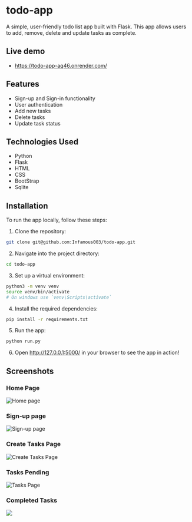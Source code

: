 # todo-app

A simple, user-friendly todo list app built with Flask. This app allows users to add, remove, delete and update tasks as complete.

## Live demo

- https://todo-app-aq46.onrender.com/

## Features

- Sign-up and Sign-in functionality
- User authentication
- Add new tasks
- Delete tasks
- Update task status

## Technologies Used

- Python
- Flask
- HTML
- CSS
- BootStrap
- Sqlite

## Installation

To run the app locally, follow these steps:
1. Clone the repository:
```bash
git clone git@github.com:Infamous003/todo-app.git
```

2. Navigate into the project directory:
```bash
cd todo-app
```

3. Set up a virtual environment: 
```bash
python3 -m venv venv
source venv/bin/activate
# On windows use `venv\Scripts\activate`
```

4. Install the required dependencies:
```bash
pip install -r requirements.txt
```

5. Run the app:
```bash
python run.py
```

6. Open http://127.0.0.1:5000/ in your browser to see the app in action!

## Screenshots

### Home Page
![Home page](todo/assets/images/welcome_page.png)

### Sign-up page
![Sign-up page](todo/assets/images/signup_page.png)

### Create Tasks Page
![Create Tasks Page](todo/assets/images/create_task_page.png)

### Tasks Pending
![Tasks Page](todo/assets/images/tasks_page.png)

### Completed Tasks
![](todo/assets/images/completed_tasks_page.png)
